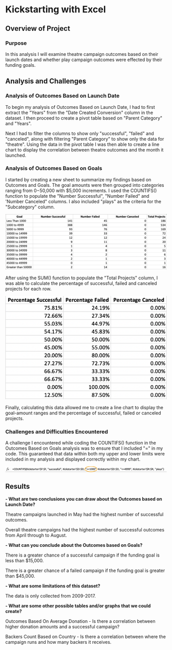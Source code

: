 # Kickstarting with Excel

## Overview of Project

### Purpose

In this analysis I will examine theatre campaign outcomes based on their launch dates and whether play campaign outcomes were effected by their funding goals. 

## Analysis and Challenges

### Analysis of Outcomes Based on Launch Date

To begin my analysis of Outcomes Based on Launch Date, I had to first extract the "Years" from the "Date Created Conversion" column in the dataset. I then proceed to create a pivot table based on "Parent Category" and "Years". 


Next I had to filter the columns to show only "successful", "failed" and "canceled", along with filtering "Parent Category" to show only the data for "theatre". Using the data in the pivot table I was then able to create a line chart to display the correlation between theatre outcomes and the month it launched.

### Analysis of Outcomes Based on Goals

I started by creating a new sheet to summarize my findings based on Outcomes and Goals. The goal amounts were then grouped into categories ranging from $0-$50,000 with $5,000 increments. I used the COUNTIFS() function to populate the "Number Successful", "Number Failed" and 'Number Canceled" columns. I also included "plays" as the criteria for the "Subcategory" column. 

![This is an image](https://github.com/ddigioac/kickstarter-analysis/blob/3cbabdcc9dddd76904549e64e249523159a2b370/Increments.png)

After using the SUM() function to populate the "Total Projects" column, I was able to calculate the percentage of successful, failed and canceled projects for each row. 

![This is an image](https://github.com/ddigioac/kickstarter-analysis/blob/d6978b84b30d0c712b7eb08ecc171bdf09f25ddf/Percentage.png)

Finally, calculating this data allowed me to create a line chart to display the goal-amount ranges and the percentage of successful, failed or canceled projects.

### Challenges and Difficulties Encountered

A challenge I encountered while coding the COUNTIFS() function in the Outcomes Based on Goals analysis was to ensure that I included "=" in my code. This guaranteed that data within both my upper and lower limits were included in my analysis and displayed correctly within my chart. 

![This is an image](https://github.com/ddigioac/kickstarter-analysis/blob/47f50589c11386c0cc489c01723a98172c575499/Inclusive_Function.png)

## Results

**- What are two conclusions you can draw about the Outcomes based on Launch Date?**

Theatre campaigns launched in May had the highest number of successful outcomes.

Overall theatre campaigns had the highest number of successful outcomes from April through to August.

**- What can you conclude about the Outcomes based on Goals?**

There is a greater chance of a successful campaign if the funding goal is less than $15,000.

There is a greater chance of a failed campaign if the funding goal is greater than $45,000.

**- What are some limitations of this dataset?**

The data is only collected from 2009-2017.

**- What are some other possible tables and/or graphs that we could create?**

Outcomes Based On Average Donation - Is there a correlation between higher donation amounts and a successful campaign?

Backers Count Based on Country - Is there a correlation between where the campaign runs and how many backers it receives. 




